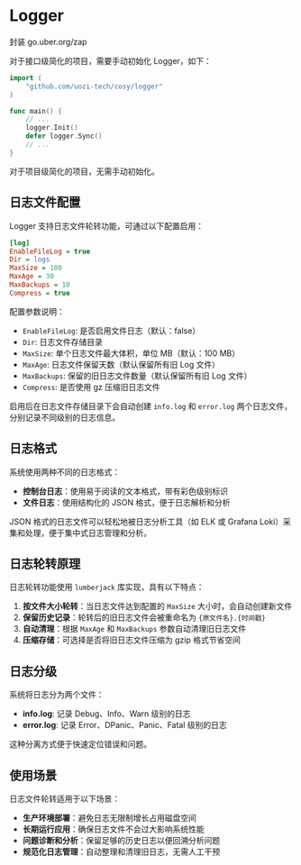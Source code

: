 # Logger

封装 go.uber.org/zap

对于接口级简化的项目，需要手动初始化 Logger，如下：

```go
import (
    "github.com/uozi-tech/cosy/logger"
)

func main() {
    // ...
    logger.Init()
    defer logger.Sync()
    // ...
}
```

对于项目级简化的项目，无需手动初始化。

## 日志文件配置

Logger 支持日志文件轮转功能，可通过以下配置启用：

```ini
[log]
EnableFileLog = true
Dir = logs
MaxSize = 100
MaxAge = 30
MaxBackups = 10
Compress = true
```

配置参数说明：

- `EnableFileLog`: 是否启用文件日志（默认：false）
- `Dir`: 日志文件存储目录
- `MaxSize`: 单个日志文件最大体积，单位 MB（默认：100 MB）
- `MaxAge`: 日志文件保留天数（默认保留所有旧 Log 文件）
- `MaxBackups`: 保留的旧日志文件数量（默认保留所有旧 Log 文件）
- `Compress`: 是否使用 gz 压缩旧日志文件

启用后在日志文件存储目录下会自动创建 `info.log` 和 `error.log` 两个日志文件，分别记录不同级别的日志信息。

## 日志格式

系统使用两种不同的日志格式：

- **控制台日志**：使用易于阅读的文本格式，带有彩色级别标识
- **文件日志**：使用结构化的 JSON 格式，便于日志解析和分析

JSON 格式的日志文件可以轻松地被日志分析工具（如 ELK 或 Grafana Loki）采集和处理，便于集中式日志管理和分析。

## 日志轮转原理

日志轮转功能使用 `lumberjack` 库实现，具有以下特点：

1. **按文件大小轮转**：当日志文件达到配置的 `MaxSize` 大小时，会自动创建新文件
2. **保留历史记录**：轮转后的旧日志文件会被重命名为 `{原文件名}.{时间戳}`
3. **自动清理**：根据 `MaxAge` 和 `MaxBackups` 参数自动清理旧日志文件
4. **压缩存储**：可选择是否将旧日志文件压缩为 gzip 格式节省空间

## 日志分级

系统将日志分为两个文件：

- **info.log**: 记录 Debug、Info、Warn 级别的日志
- **error.log**: 记录 Error、DPanic、Panic、Fatal 级别的日志

这种分离方式便于快速定位错误和问题。

## 使用场景

日志文件轮转适用于以下场景：

- **生产环境部署**：避免日志无限制增长占用磁盘空间
- **长期运行应用**：确保日志文件不会过大影响系统性能
- **问题诊断和分析**：保留足够的历史日志以便回溯分析问题
- **规范化日志管理**：自动整理和清理旧日志，无需人工干预
